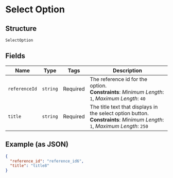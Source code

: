 <!-- Optimized: 2025-10-06 -->
<!-- RPM: 1.6.2.1.1.6.2.1_select-option_20251006 -->
<!-- Session: E2E RPM DNA Application -->
<!-- AOM: RND (Reggie & Dro) -->
<!-- COI: TECHNOLOGY -->
<!-- RPM: HIGH -->
<!-- ACTION: BUILD -->


# Select Option

## Structure

`SelectOption`

## Fields

| Name | Type | Tags | Description |
|  --- | --- | --- | --- |
| `referenceId` | `string` | Required | The reference id for the option.<br>**Constraints**: *Minimum Length*: `1`, *Maximum Length*: `40` |
| `title` | `string` | Required | The title text that displays in the select option button.<br>**Constraints**: *Minimum Length*: `1`, *Maximum Length*: `250` |

## Example (as JSON)

```json
{
  "reference_id": "reference_id6",
  "title": "title8"
}
```
